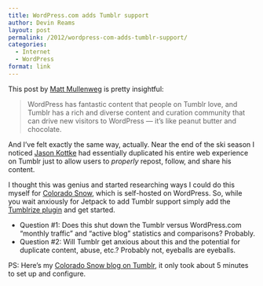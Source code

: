 ```yaml
---
title: WordPress.com adds Tumblr support
author: Devin Reams
layout: post
permalink: /2012/wordpress-com-adds-tumblr-support/
categories:
  - Internet
  - WordPress
format: link
---
```

This post by [Matt Mullenweg][1] is pretty insightful:

> WordPress has fantastic content that people on Tumblr love, and Tumblr has a rich and diverse content and curation community that can drive new visitors to WordPress — it’s like peanut butter and chocolate.

And I&#8217;ve felt exactly the same way, actually. Near the end of the ski season I noticed [Jason Kottke][2] had essentially duplicated his entire web experience on Tumblr just to allow users to *properly* repost, follow, and share his content.

I thought this was genius and started researching ways I could do this myself for [Colorado Snow][3], which is self-hosted on WordPress. So, while you wait anxiously for Jetpack to add Tumblr support simply add the [Tumblrize plugin][4] and get started.

*   Question #1: Does this shut down the Tumblr versus WordPress.com &#8220;monthly traffic&#8221; and &#8220;active blog&#8221; statistics and comparisons? Probably.
*   Question #2: Will Tumblr get anxious about this and the potential for duplicate content, abuse, etc.? Probably not, eyeballs are eyeballs.

PS: Here&#8217;s my [Colorado Snow blog on Tumblr][5], it only took about 5 minutes to set up and configure.

 [1]: http://ma.tt/2012/06/tumblr-support-in-wordpress/
 [2]: http://kottke.org/12/04/kottke-redesign-by-the-numbers
 [3]: http://cosnow.com
 [4]: http://wordpress.org/extend/plugins/tumblrize/
 [5]: http://coloradosnow.tumblr.com